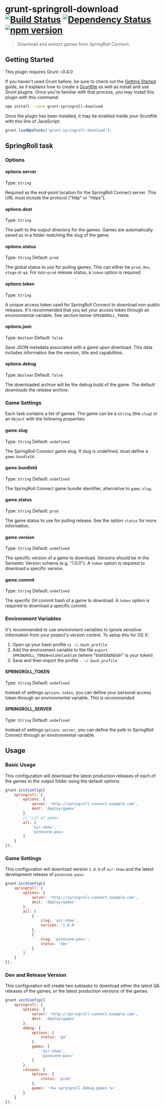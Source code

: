 # grunt-springroll-download [![Build Status](https://travis-ci.org/SpringRoll/grunt-springroll-download.svg)](https://travis-ci.org/SpringRoll/grunt-springroll-download) [![Dependency Status](https://david-dm.org/SpringRoll/grunt-springroll-download.svg)](https://david-dm.org/SpringRoll/grunt-springroll-download) [![npm version](https://badge.fury.io/js/grunt-springroll-download.svg)](http://badge.fury.io/js/grunt-springroll-download)

> Download and extract games from SpringRoll Connect.

## Getting Started

This plugin requires Grunt ~0.4.0

If you haven't used Grunt before, be sure to check out the [Getting Started](http://gruntjs.com/getting-started) guide, as it explains how to create a [Gruntfile](http://gruntjs.com/sample-gruntfile) as well as install and use Grunt plugins. Once you're familiar with that process, you may install this plugin with this command:

```bash
npm install --save grunt-springroll-download
```

Once the plugin has been installed, it may be enabled inside your Gruntfile with this line of JavaScript:

```js
grunt.loadNpmTasks('grunt-springroll-download');
```
## SpringRoll task

### Options

#### options.server

Type: `String`

Required as the end-point location for the SpringRoll Connect server. This URL must include the protocol ("http" or "https").

#### options.dest

Type: `String`

The path to the output directory for the games. Games are automatically saved as in a folder matching the slug of the game. 

#### options.status

Type: `String`
Default: `prod`

The global status to use for pulling games. This can either be `prod`, `dev`, `stage` or `qa`. For non-`prod` release status, a `token` option is required. 

#### options.token

Type: `String`

A unique access token used for SpringRoll Connect to download non-public releases. It's recommended that you set your access token through an environmental variable. See section below `SPRINGROLL_TOKEN`.

#### options.json

Type: `Boolean`
Default: `false`

Save JSON metadata associated with a game upon download. This data includes information like the version, title and capabilities.

#### options.debug

Type: `Boolean`
Default: `false`

The downloaded archive will be the debug build of the game. The default downloads the release archive.

### Game Settings

Each task contains a list of games. The game can be a `String` (the `slug`) or an `Object` with the following properties:

#### game.slug

Type: `String`
Default: `undefined`

The SpringRoll Connect game slug. If slug is undefined, must define a `game.bundleId`.

#### game.bundleId

Type: `String`
Default: `undefined`

The SpringRoll Connect game bundle identifier, alternative to `game.slug`.

#### game.status

Type: `String`
Default: `prod`

The game status to use for pulling release. See the option `status` for more information.

#### game.version

Type: `String`
Default: `undefined`

The specific version of a game to download. Versions should be in the Semantic Version schema (e.g. "1.0.0"). A `token` option is required to download a specific version.

#### game.commit

Type: `String`
Default: `undefined`

The specific Git commit hash of a game to download. A `token` option is required to download a specific commit.

### Environment Variables

It's recommended to use environment variables to ignore sensitive information from your project's version control. To setup this for OS X:

1. Open up your bash profile `vi ~/.bash_profile`
2. Add the environment variable to the file `export SPRINGROLL_TOKEN=blahblahblah` (where "blahblahblah" is your token)
3. Save and then import the profile `. ~/.bash_profile`

#### SPRINGROLL_TOKEN

Type: `String`
Default: `undefined`

Instead of settings `options.token`, you can define your personal access token through an environmental variable.  _This is recommended._

#### SPRINGROLL_SERVER

Type: `String`
Default: `undefined`

Instead of settings `options.server`, you can define the path to SpringRoll Connect through an environmental variable. 

## Usage

### Basic Usage

This configuration will download the latest production releases of each of the games to the output folder using the default options. 

```js
grunt.initConfig({
	springroll: {
		options: {
			server: 'http://springroll-connect.example.com',
			dest: 'deploy/games'
		},
		// list of games
		all: [
			'air-show',
			'pinecone-pass'
		]
	}
});
```

### Game Settings

This configuration will download version `1.0.0` of `air-show` and the latest development release of `pinecone-pass`.

```js
grunt.initConfig({
	springroll: {
		options: {
			server: 'http://springroll-connect.example.com',
			dest: 'deploy/games'
		},
		all: [
			{
				slug: 'air-show',
				version: '1.0.0'
			},
			{
				slug: 'pinecone-pass',
				status: 'dev'
			}
		]
	}
});
```

### Dev and Release Version

This configuration will create two subtasks to download either the latest QA releases of the games, or the latest production versions of the games.

```js
grunt.initConfig({
	springroll: {
		options: {
			server: 'http://springroll-connect.example.com',
			dest: 'deploy/games'
		},
		debug: {
			options: {
				status: 'qa'
			},
			games: [
				'air-show',
				'pinecone-pass'
			]
		},
		release: {
			options: {
				status: 'prod'
			},
			games: '<%= springroll.debug.games %>'
		}
	}
});
```
